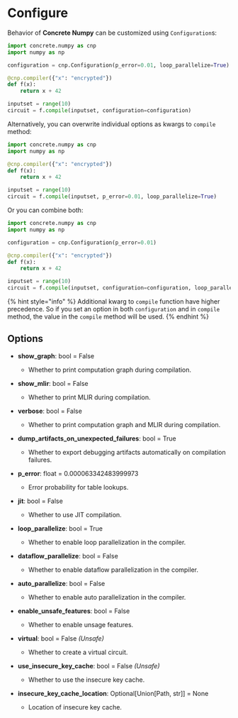 # Configure

Behavior of **Concrete Numpy** can be customized using `Configuration`s:

```python
import concrete.numpy as cnp
import numpy as np

configuration = cnp.Configuration(p_error=0.01, loop_parallelize=True)

@cnp.compiler({"x": "encrypted"})
def f(x):
    return x + 42

inputset = range(10)
circuit = f.compile(inputset, configuration=configuration)
```

Alternatively, you can overwrite individual options as kwargs to `compile` method:

```python
import concrete.numpy as cnp
import numpy as np

@cnp.compiler({"x": "encrypted"})
def f(x):
    return x + 42

inputset = range(10)
circuit = f.compile(inputset, p_error=0.01, loop_parallelize=True)
```

Or you can combine both:

```python
import concrete.numpy as cnp
import numpy as np

configuration = cnp.Configuration(p_error=0.01)

@cnp.compiler({"x": "encrypted"})
def f(x):
    return x + 42

inputset = range(10)
circuit = f.compile(inputset, configuration=configuration, loop_parallelize=True)
```

{% hint style="info" %}
Additional kwarg to `compile` function have higher precedence. So if you set an option in both `configuration` and in `compile` method, the value in the `compile` method will be used.
{% endhint %}

## Options

* **show_graph**: bool = False
  * Whether to print computation graph during compilation.

* **show_mlir**: bool = False
  * Whether to print MLIR during compilation.

* **verbose**: bool = False
  * Whether to print computation graph and MLIR during compilation.

* **dump_artifacts_on_unexpected_failures**: bool = True
  * Whether to export debugging artifacts automatically on compilation failures.

* **p_error**: float = 0.000063342483999973
  * Error probability for table lookups.

* **jit**: bool = False
  * Whether to use JIT compilation.

* **loop_parallelize**: bool = True
  * Whether to enable loop parallelization in the compiler.

* **dataflow_parallelize**: bool = False
  * Whether to enable dataflow parallelization in the compiler.

* **auto_parallelize**: bool = False
  * Whether to enable auto parallelization in the compiler.

* **enable_unsafe_features**: bool = False
  * Whether to enable unsage features.

* **virtual**: bool = False _(Unsafe)_
  * Whether to create a virtual circuit.

* **use_insecure_key_cache**: bool = False _(Unsafe)_
  * Whether to use the insecure key cache.

* **insecure_key_cache_location**: Optional[Union[Path, str]] = None
  * Location of insecure key cache.
